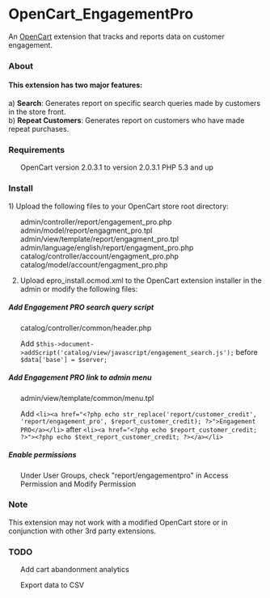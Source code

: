 # OpenCart_EngagementPro
An <a href="http://opencart.com/" target="_blank">OpenCart</a> extension that tracks and reports data on customer engagement. 

<h3>About</h3>
<h4>This extension has two major features:</h4>
a) <strong>Search</strong>: Generates report on specific search queries made by customers in the store front.
<br>
b) <strong>Repeat Customers</strong>: Generates report on customers who have made repeat purchases.

<h3>Requirements</h3>
<ul>OpenCart version 2.0.3.1 to version 2.0.3.1
PHP 5.3 and up</ul>

<h3>Install</h3>
1) Upload the following files to your OpenCart store root directory:

<ul>admin/controller/report/engagement_pro.php
admin/model/report/engagment_pro.tpl
admin/view/template/report/engagment_pro.tpl
admin/language/english/report/engagment_pro.php
catalog/controller/account/engagment_pro.php
catalog/model/account/engagment_pro.php</ul>

2) Upload epro_install.ocmod.xml to the OpenCart extension installer in the admin or modify the following files:

<h5>Add Engagement PRO search query script</h5>

<ul>catalog/controller/common/header.php</ul>

<ul>Add  <code>$this->document->addScript('catalog/view/javascript/engagement_search.js');</code> before <code>$data['base'] = $server;</code></ul>

<h5>Add Engagement PRO link to admin menu</h5>

<ul>admin/view/template/common/menu.tpl</ul>

<ul>Add  <code>&#x3C;li&#x3E;&#x3C;a href=&#x22;&#x3C;?php echo str_replace(&#x27;report/customer_credit&#x27;, &#x27;report/engagement_pro&#x27;, $report_customer_credit); ?&#x3E;&#x22;&#x3E;Engagement PRO&#x3C;/a&#x3E;&#x3C;/li&#x3E;</code> after <code>&#x3C;li&#x3E;&#x3C;a href=&#x22;&#x3C;?php echo $report_customer_credit; ?&#x3E;&#x22;&#x3E;&#x3C;?php echo $text_report_customer_credit; ?&#x3E;&#x3C;/a&#x3E;&#x3C;/li&#x3E;</code></ul>

<h5>Enable permissions</h5>

<ul>Under User Groups, check "report/engagementpro" in Access Permission and Modify Permission</ul>

<h3>Note</h3>
This extension may not work with a modified OpenCart store or in conjunction with other 3rd party extensions. 

<h3>TODO</h3>
<ul>Add cart abandonment analytics</ul>
<ul>Export data to CSV</ul>
